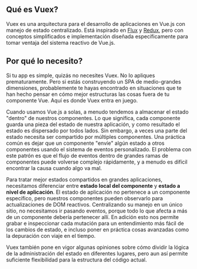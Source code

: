 ## Qué es Vuex?

Vuex es una arquitectura para el desarrollo de aplicaciones en Vue.js con manejo de estado centralizado. Está inspirado en [Flux](https://facebook.github.io/flux/) y [Redux](https://github.com/rackt/redux), pero con conceptos simplificados e implementación diseñada específicamente para tomar ventaja del sistema reactivo de Vue.js.

## Por qué lo necesito?

Si tu app es simple, quizás no necesites Vuex. No lo apliques prematuramente. Pero si estás construyendo un SPA de medio-grandes dimensiones, probablemente te hayas encontrado en situaciones que te han hecho pensar en cómo mejor estructuras las cosas fuera de tu componente Vue. Aquí es donde Vuex entra en juego.

Cuando usamos Vue.js a solas, a menudo tendemos a almacenar el estado "dentro" de nuestros componentes. Lo que significa, cada componente guarda una pieza del estado de nuestra aplicación, y como resultado el estado es dispersado por todos lados. Sin embargo, a veces una parte del estado necesita ser compartido por múltiples componentes. Una práctica común es dejar que un componente "envíe" algún estado a otros componentes usando el sistema de eventos personalizado. El problema con este patrón es que el flujo de eventos dentro de grandes ramas de componentes puede volverse complejo rápidamente, y a menudo es difícil encontrar la causa cuando algo va mal.

Para tratar mejor estados compartidos en grandes aplicaciones, necesitamos diferenciar entre **estado local del componente** y **estado a nivel de aplicación**. El estado de aplicación no pertenece a un componente específico, pero nuestros componentes pueden observarlo para actualizaciones de DOM reactivos. Centralizando su manejo en un único sitio, no necesitamos ir pasando eventos, porque todo lo que afecta a más de un componente debería pertenecer allí. En adición esto nos permite grabar e inspeccionar cada mutación para un entendimiento más fácil de los cambios de estado, e incluso poner en práctica cosas avanzadas como la depuración con viaje en el tiempo.

Vuex también pone en vigor algunas opiniones sobre cómo dividir la lógica de la administración del estado en diferentes lugares, pero aun así permite suficiente flexibilidad para la estructura del código actual.
